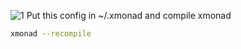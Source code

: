 ![1](https://i.imgur.com/zJtpxfe.png)
Put this config in ~/.xmonad and compile xmonad
```bash
xmonad --recompile
```